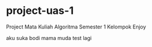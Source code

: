 # project-uas-1

Project Mata Kuliah Algoritma Semester 1 Kelompok Enjoy

aku suka bodi mama muda
test lagi
